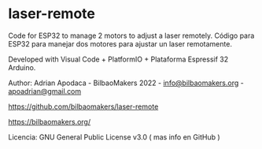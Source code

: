 # laser-remote
Code for ESP32 to manage 2 motors to adjust a laser remotely. Código para ESP32 para manejar dos motores para ajustar un laser remotamente.

Developed with Visual Code + PlatformIO + Plataforma Espressif 32 Arduino.

Author: Adrian Apodaca - BilbaoMakers 2022 - info@bilbaomakers.org - apoadrian@gmail.com

https://github.com/bilbaomakers/laser-remote

https://bilbaomakers.org/

Licencia: GNU General Public License v3.0 ( mas info en GitHub )
